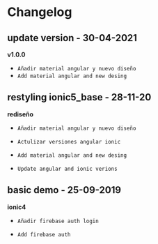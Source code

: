 # Changelog

## update version - 30-04-2021
**v1.0.0**
- `Añadir material angular y nuevo diseño`
- `Add material angular and new desing`

## restyling ionic5_base - 28-11-20
**rediseño**
- `Añadir material angular y nuevo diseño`

- `Actulizar versiones angular ionic`

- `Add material angular and new desing`

- `Update angular and ionic verions`

## basic demo - 25-09-2019
**ionic4**
- `Añadir firebase auth login`

- `Add firebase auth`
